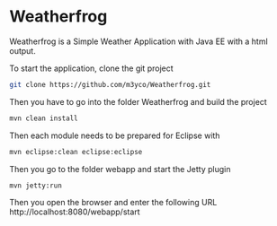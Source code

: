 # Weatherfrog
Weatherfrog is a Simple Weather Application with Java EE with a html output.

To start the application, clone the git project
```bash
git clone https://github.com/m3yco/Weatherfrog.git
```
Then you have to go into the folder Weatherfrog and build the project
```bash
mvn clean install
```
Then each module needs to be prepared for Eclipse with
```bash
mvn eclipse:clean eclipse:eclipse
```
Then you go to the folder webapp and start the Jetty plugin
```bash
mvn jetty:run
```
Then you open the browser and enter the following URL http://localhost:8080/webapp/start
